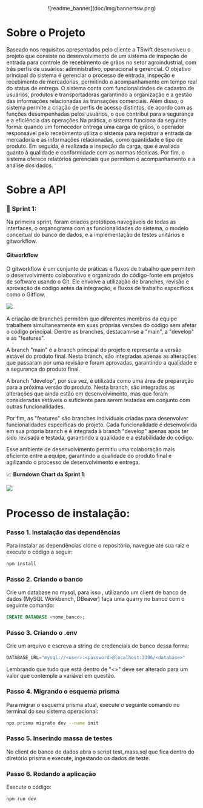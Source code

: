 <div align="center">
![readme_banner](doc/img/bannertsw.png)
</div>

# Sobre o Projeto
Baseado nos requisitos apresentados pelo cliente a TSwift desenvolveu o projeto que consiste no desenvolvimento de um sistema de inspeção de entrada para controle de recebimento de grãos no setor agroindustrial, com três perfis de usuários: administrativo, operacional e gerencial. O objetivo principal do sistema é gerenciar o processo de entrada, inspeção e recebimento de mercadorias, permitindo o acompanhamento em tempo real do status de entrega. O sistema conta com funcionalidades de cadastro de usuários, produtos e transportadoras garantindo a organização e a gestão das informações relacionadas às transações comerciais. Além disso, o sistema permite a criação de perfis de acesso distintos, de acordo com as funções desempenhadas pelos usuários, o que contribui para a segurança e a eficiência das operações.Na prática, o sistema funciona da seguinte forma: quando um fornecedor entrega uma carga de grãos, o operador responsável pelo recebimento utiliza o sistema para registrar a entrada da mercadoria e as informações relacionadas, como quantidade e tipo de produto. Em seguida, é realizada a inspeção da carga, que é avaliada quanto à qualidade e conformidade com as normas técnicas. Por fim, o sistema oferece relatórios gerenciais que permitem o acompanhamento e a análise dos dados.

# Sobre a API
### :black_flag: Sprint 1:
Na primeira sprint, foram criados protótipos navegáveis de todas as interfaces, o organograma com as funcionalidades do sistema, o modelo conceitual do banco de dados, e a implementação de testes unitários e gitworkflow.
#### Gitworkflow
O gitworkflow é um conjunto de práticas e fluxos de trabalho que permitem o desenvolvimento colaborativo e organizado do código-fonte em projetos de software usando o Git. Ele envolve a utilização de branches, revisão e aprovação de código antes da integração, e fluxos de trabalho específicos como o Gitflow.

<img src="/doc/img/gitworkflow.png">

A criação de branches permitem que diferentes membros da equipe trabalhem simultaneamente em suas próprias versões do código sem afetar o código principal. Dentre as branches, destacam-se a "main", a "develop" e as "features".

A branch "main" é a branch principal do projeto e representa a versão estável do produto final. Nesta branch, são integradas apenas as alterações que passaram por uma revisão e foram aprovadas, garantindo a qualidade e a segurança do produto final.

A branch "develop", por sua vez, é utilizada como uma área de preparação para a próxima versão do produto. Nesta branch, são integradas as alterações que ainda estão em desenvolvimento, mas que foram consideradas estáveis o suficiente para serem testadas em conjunto com outras funcionalidades.

Por fim, as "features" são branches individuais criadas para desenvolver funcionalidades específicas do projeto. Cada funcionalidade é desenvolvida em sua própria branch e é integrada à branch "develop" apenas após ter sido revisada e testada, garantindo a qualidade e a estabilidade do código.

Esse ambiente de desenvolvimento permitiu uma colaboração mais eficiente entre a equipe, garantindo a qualidade do produto final e agilizando o processo de desenvolvimento e entrega.

:chart_with_upwards_trend: **Burndown Chart da Sprint 1**:

<img src="/doc/img/burndownsprint1.png">

# Processo de instalação:

### Passo 1. Instalação das dependências

Para instalar as dependências clone o repositório, navegue até sua raíz e execute o código a seguir:

```bash
npm install
```



### Passo 2. Criando o banco

Crie um database no mysql, para isso , utilizando um client de banco de dados (MySQL Workbench, DBeaver) faça uma quarry no banco com o seguinte comando:

```sql
CREATE DATABASE <nome_banco>;
```



### Passo 3. Criando o .env

Crie um arquivo e escreva a string de credenciais de banco dessa forma:

```js
DATABASE_URL="mysql://<user>:<password>@localhost:3306/<database>"
```

Lembrando que tudo que está dentro de "<>"  deve ser alterado para um valor que contemple a variável em questão.



### Passo 4. Migrando o esquema prisma

Para migrar o esquema prisma atual, execute o seguinte comando no terminal do seu sistema operacional:

```bash
npx prisma migrate dev --name init
```



### Passo 5. Inserindo massa de testes

No client do banco de dados abra o script test_mass.sql que fica dentro do diretório prisma e execute, ingestando os dados de teste.



### Passo 6. Rodando a aplicação

Execute o código:

```bash
npm run dev
```



